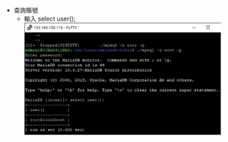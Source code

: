- 查詢賬號
    - 輸入 select user();
    ![test](./image/mysql註冊用戶.jpg)

































































